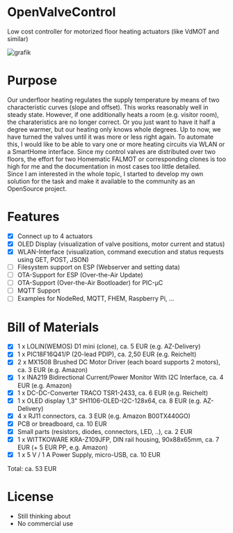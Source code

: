 # OpenValveControl
Low cost controller for motorized floor heating actuators (like VdMOT and similar)

![grafik](https://github.com/deklaus/OpenValveControl/assets/134941062/b42d87d2-af50-4814-9df9-6a9d5a00cefc)

# Purpose
Our underfloor heating regulates the supply temperature by means of two characteristic curves (slope and offset). 
This works reasonably well in steady state. However, if one additionally heats a room (e.g. visitor room), the 
charateristics are no longer correct. Or you just want to have it half a degree warmer, but our heating only knows 
whole degrees. Up to now, we have turned the valves until it was more or less right again. 
To automate this, I would like to be able to vary one or more heating circuits via WLAN or a SmartHome interface.
Since my control valves are distributed over two floors, the effort for two Homematic FALMOT or corresponding clones 
is too high for me and the documentation in most cases too little detailed.  
Since I am interested in the whole topic, I started to develop my own solution for the task and make it available 
to the community as an OpenSource project.

# Features
- [x] Connect up to 4 actuators
- [x] OLED Display (visualization of valve positions, motor current and status)
- [x] WLAN-Interface (visualization, command execution and status requests using GET, POST, JSON)
- [ ] Filesystem support on ESP (Webserver and setting data)
- [ ] OTA-Support for ESP (Over-the-Air Update)
- [ ] OTA-Support (Over-the-Air Bootloader) for PIC-µC
- [ ] MQTT Support
- [ ] Examples for NodeRed, MQTT, FHEM, Raspberry Pi, ...

# Bill of Materials
- [x] 1 x LOLIN(WEMOS) D1  mini (clone), ca. 5 EUR (e.g. AZ-Delivery)
- [x] 1 x PIC18F16Q41/P  (20-lead PDIP), ca. 2,50 EUR (e.g. Reichelt)
- [x] 2 x MX1508 Brushed DC Motor Driver (each board supports 2 motors), ca. 3 EUR (e.g. Amazon)
- [x] 1 x INA219 Bidirectional Current/Power Monitor With I2C Interface, ca. 4 EUR (e.g. Amazon)
- [x] 1 x DC-DC-Converter TRACO TSR1-2433, ca. 6 EUR (e.g. Reichelt)
- [x] 1 x OLED display 1,3" SH1106-OLED-I2C-128x64, ca. 8 EUR (e.g. AZ-Delivery)
- [x] 4 x RJ11 connectors, ca. 3 EUR (e.g. Amazon B00TX440GO)
- [x] PCB or breadboard, ca. 10 EUR
- [x] Small parts (resistors, diodes, connectors, LED, ..), ca. 2 EUR
- [x] 1 x WITTKOWARE KRA-Z109JFP, DIN rail housing, 90x88x65mm, ca. 7 EUR (+ 5 EUR PP, e.g. Amazon)
- [x] 1 x 5 V / 1 A Power Supply, micro-USB, ca. 10 EUR

Total: ca. 53 EUR

# License
- Still thinking about
- No commercial use

